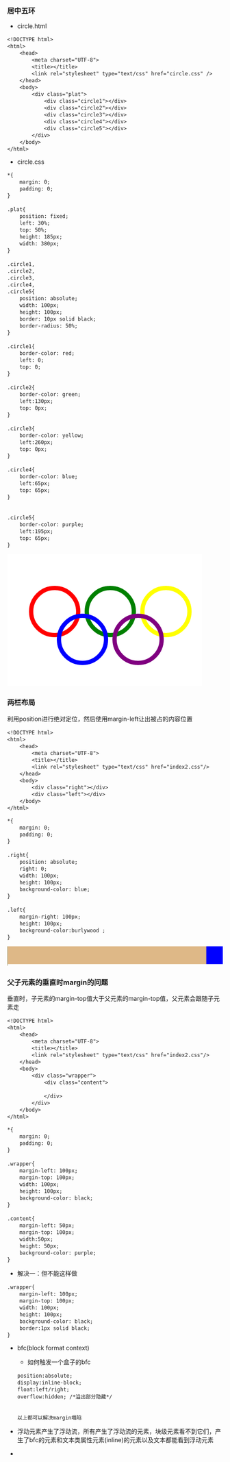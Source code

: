 ### 居中五环

* circle.html

```
<!DOCTYPE html>
<html>
    <head>
        <meta charset="UTF-8">
        <title></title>
        <link rel="stylesheet" type="text/css" href="circle.css" />
    </head>
    <body>
        <div class="plat">
            <div class="circle1"></div>
            <div class="circle2"></div>
            <div class="circle3"></div>
            <div class="circle4"></div>
            <div class="circle5"></div>
        </div>
    </body>
</html>
```

* circle.css

```
*{
    margin: 0;
    padding: 0;
}

.plat{
    position: fixed;
    left: 30%;
    top: 50%;
    height: 185px;
    width: 380px;
}

.circle1,
.circle2,
.circle3,
.circle4,
.circle5{
    position: absolute;
    width: 100px;
    height: 100px;
    border: 10px solid black;
    border-radius: 50%;
}

.circle1{
    border-color: red;
    left: 0;
    top: 0;
}

.circle2{
    border-color: green;
    left:130px;
    top: 0px;
}

.circle3{
    border-color: yellow;
    left:260px;
    top: 0px;
}

.circle4{
    border-color: blue;
    left:65px;
    top: 65px;
}


.circle5{
    border-color: purple;
    left:195px;
    top: 65px;
}
```

![](/assets/14.2.10.4-01.png)

### 两栏布局

利用position进行绝对定位，然后使用margin-left让出被占的内容位置

```
<!DOCTYPE html>
<html>
    <head>
        <meta charset="UTF-8">
        <title></title>
        <link rel="stylesheet" type="text/css" href="index2.css"/>
    </head>
    <body>
        <div class="right"></div>
        <div class="left"></div>
    </body>
</html>
```

```
*{
    margin: 0;
    padding: 0;
}

.right{
    position: absolute;
    right: 0;
    width: 100px;
    height: 100px;
    background-color: blue;
}

.left{
    margin-right: 100px;
    height: 100px;
    background-color:burlywood ;
}
```

![](/assets/14.2.10-5ada5.png)

### 父子元素的垂直时margin的问题

垂直时，子元素的margin-top值大于父元素的margin-top值，父元素会跟随子元素走

```
<!DOCTYPE html>
<html>
    <head>
        <meta charset="UTF-8">
        <title></title>
        <link rel="stylesheet" type="text/css" href="index2.css"/>
    </head>
    <body>
        <div class="wrapper">
            <div class="content">

            </div>
        </div>
    </body>
</html>
```

```
*{
    margin: 0;
    padding: 0;
}

.wrapper{
    margin-left: 100px;
    margin-top: 100px;
    width: 100px;
    height: 100px;
    background-color: black;
}

.content{
    margin-left: 50px;
    margin-top: 100px;
    width:50px;
    height: 50px;
    background-color: purple;
}
```

* 解决一：但不能这样做

```
.wrapper{
    margin-left: 100px;
    margin-top: 100px;
    width: 100px;
    height: 100px;
    background-color: black;
    border:1px solid black;
}
```

* bfc\(block format context\)

  * 如何触发一个盒子的bfc

  ```
  position:absolute;
  display:inline-block;
  float:left/right;
  overflow:hidden; /*溢出部分隐藏*/


  以上都可以解决margin塌陷
  ```

* 浮动元素产生了浮动流，所有产生了浮动流的元素，块级元素看不到它们，产生了bfc的元素和文本类属性元素\(inline\)的元素以及文本都能看到浮动元素
* 


